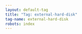 ```yaml
---
layout: default-tag
title: "Tag: external-hard-disk"
tag-name: external-hard-disk
robots: index
---
```

